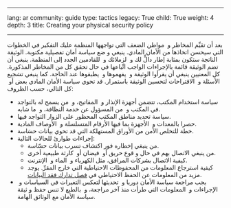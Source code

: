 

---

lang: ar
community: guide
type: tactics
legacy: True
child: True
weight: 4
depth: 3
title: Creating your physical security policy

---

<p>بعد أن تقيِّم المخاطر و&nbsp; مواطن الضعف التي تواجهها المنظمة عليك التفكير في الخطوات التي سيحسن اتخاذها من الأمان المادي. ينبغي و&nbsp;ضع سياسة أمان تفصيلية مكتوبة. الوثيقة الناتجة ستكون بمثابة إطار دالٍّ لك و&nbsp; لزملائك و&nbsp; للقادمين الجدد إلى المنظمة. ينبغي أن تضم الوثيقة قائمة بالإجراءات الواجب اتِّباعها في حال تحقق كل من المخاطر المذكورة. كل المعنيين ينبغي أن يقرأوا الوثيقة و&nbsp; يفهموها و&nbsp; يطبقوها عند الحاجة. كما ينبغي تشجيع الأسئلة و&nbsp; الاقتراحات لتحسين الوثيقة باستمرار. قد تحوي سياسة الأمان المادي بعض أو&nbsp; كل التالي، حسب الظروف:</p>

<ul>
	<li>سياسة استخدام المكتب، تتضمن أجهزة الإنذار و&nbsp; المفاتيح، و&nbsp; من يسمح له بالتواجد في المكتب و&nbsp; من المسؤول عن خدمة النظافة، و&nbsp; ما شابه.</li>
	<li>سياسة تحديد مناطق المكتب المحظور على الزوار التواجد فيها.</li>
	<li>حصرا بالمعدات و&nbsp; الأجهزة بما فيها الأرقام المتسلسلة و&nbsp; الأوصاف المادية.</li>
	<li>خطة للتخلص الآمن من الأوراق المستهلكة التي قد تحوي بيانات حسَاسة.</li>
	<li>إجراءات طوارئ للحالات التالية:
	<ul>
		<li>من ينبغي إخطاره فور اكتشاف تسرب بيانات حسّاسة.</li>
		<li>من ينبغي الاتصال بهم في حال و&nbsp;قوع حريق أو&nbsp; فيضان أو&nbsp; كارثة طبيعية أخرى.</li>
		<li>كيفية الاتصال بشركات المرافق، مثل الكهرباء و&nbsp; الماء و&nbsp; الإنترنت.</li>
		<li>كيفية استرجاع المعلومات من المحفوظات الاحتياطية التي خارج المقرِّ. يوجد مزيد من المعلومات عن الحفظ الاحتياطي في <a href="chapter_05">فصل تدارك فقد البيانات</a>.</li>
	</ul>
	</li>
	<li>يجب مراجعة سياسة الأمان دوريا و&nbsp; تحديثها لتعكس التغيرات في السياسات و&nbsp; الإجراءات و&nbsp; المعلومات التي طرأت منذ آخر مراجعة، و&nbsp; بالطبع لا تنس حفظ و&nbsp;ثيقة سياسة الأمان مع الوثائق الهامة.</li>
</ul>


